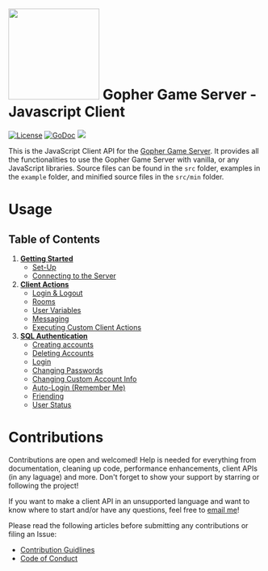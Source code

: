 # <img src="https://raw.githubusercontent.com/hewiefreeman/GopherClientJS/master/JS_Gopher.png" width="180" height="180"> Gopher Game Server - Javascript Client

[![License](https://img.shields.io/badge/License-Apache%202.0-blue.svg)](https://opensource.org/licenses/Apache-2.0) [![GoDoc](https://godoc.org/github.com/hewiefreeman/GopherGameServer?status.svg)](https://godoc.org/github.com/hewiefreeman/GopherGameServer) <img src="https://img.shields.io/badge/version-v1.0--beta.1-blue.svg">

This is the JavaScript Client API for the [Gopher Game Server](https://github.com/hewiefreeman/GopherGameServer). It provides all the functionalities to use the Gopher Game Server with vanilla, or any JavaScript libraries. Source files can be found in the `src` folder, examples in the `example` folder, and minified source files in the `src/min` folder.

# Usage

## Table of Contents

1) [**Getting Started**](https://github.com/hewiefreeman/GopherClientJS/wiki/Getting-Started)
   - [Set-Up](https://github.com/hewiefreeman/GopherClientJS/wiki/Getting-Started#set-up)
   - [Connecting to the Server](https://github.com/hewiefreeman/GopherClientJS/wiki/Getting-Started#connecting-to-the-server)
2) [**Client Actions**](https://github.com/hewiefreeman/GopherClientJS/wiki/Client-Actions)
   - [Login & Logout](https://github.com/hewiefreeman/GopherClientJS/wiki/Client-Actions#login--logout)
   - [Rooms](https://github.com/hewiefreeman/GopherClientJS/wiki/Client-Actions#rooms)
   - [User Variables](https://github.com/hewiefreeman/GopherClientJS/wiki/Client-Actions#user-variables)
   - [Messaging](https://github.com/hewiefreeman/GopherClientJS/wiki/Client-Actions#messaging)
   - [Executing Custom Client Actions](https://github.com/hewiefreeman/GopherClientJS/wiki/Client-Actions#executing-custom-client-actions)
3) [**SQL Authentication**](https://github.com/hewiefreeman/GopherClientJS/wiki/SQL-Authentication)
   - [Creating accounts](https://github.com/hewiefreeman/GopherClientJS/wiki/SQL-Authentication#creating-accounts)
   - [Deleting Accounts](https://github.com/hewiefreeman/GopherClientJS/wiki/SQL-Authentication#deleting-accounts)
   - [Login](https://github.com/hewiefreeman/GopherClientJS/wiki/SQL-Authentication#login)
   - [Changing Passwords](https://github.com/hewiefreeman/GopherClientJS/wiki/SQL-Authentication#changing-passwords)
   - [Changing Custom Account Info](https://github.com/hewiefreeman/GopherClientJS/wiki/SQL-Authentication#changing-custom-account-info)
   - [Auto-Login (Remember Me)](https://github.com/hewiefreeman/GopherClientJS/wiki/SQL-Authentication#auto-login-remember-me)
   - [Friending](https://github.com/hewiefreeman/GopherClientJS/wiki/SQL-Authentication#friending)
   - [User Status](https://github.com/hewiefreeman/GopherClientJS/wiki/SQL-Authentication#user-status)

# Contributions
Contributions are open and welcomed! Help is needed for everything from documentation, cleaning up code, performance enhancements, client APIs (in any laguage) and more. Don't forget to show your support by starring or following the project!

If you want to make a client API in an unsupported language and want to know where to start and/or have any questions, feel free to [email me](mailto:dominiquedebergue@gmail.com?subject=[GitHub]%20Gopher%20Game%20Server)!

Please read the following articles before submitting any contributions or filing an Issue:

 - [Contribution Guidlines](https://github.com/hewiefreeman/GopherGameServer/blob/master/CONTRIBUTING.md)
 - [Code of Conduct](https://github.com/hewiefreeman/GopherGameServer/blob/master/CODE_OF_CONDUCT.md)
